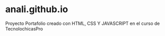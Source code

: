 # anali.github.io
Proyecto Portafolio creado con HTML, CSS Y JAVASCRIPT en el curso de TecnolochicasPro
